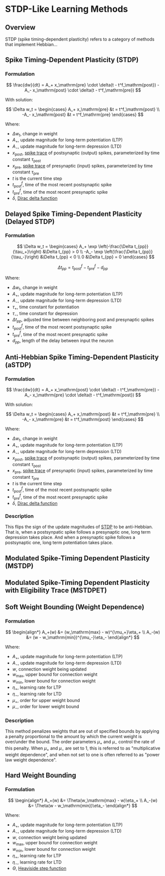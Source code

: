 # STDP-Like Learning Methods

## Overview
STDP (spike timing-dependent plasticity) refers to a category of methods that implement Hebbian...

## Spike Timing-Dependent Plasticity (STDP)
### Formulation
$$
\frac{dw}{dt} = A_+ x_\mathrm{pre} \cdot \delta(t - t^f_\mathrm{post}) - A_- x_\mathrm{post} \cdot \delta(t - t^f_\mathrm{pre})
$$

With solution:

$$
\Delta w_t =
\begin{cases}
    A_+ x_\mathrm{pre} &t = t^f_\mathrm{post} \\
    -A_- x_\mathrm{post} &t = t^f_\mathrm{pre}
\end{cases}
$$

Where:
- $\Delta w_t$, change in weight
- $A_+$, update magnitude for long-term potentiation (LTP)
- $A_-$, update magnitude for long-term depression (LTD)
- $x_\mathrm{post}$, [spike trace](<guide/mathematics:trace>) of postsynaptic (output) spikes, parameterized by time constant $\tau_\mathrm{post}$
- $x_\mathrm{pre}$, [spike trace](<guide/mathematics:trace>) of presynaptic (input) spikes, parameterized by time constant $\tau_\mathrm{pre}$
- $t$ is the current time step
- $t^f_\mathrm{post}$, time of the most recent postsynaptic spike
- $t^f_\mathrm{pre}$, time of the most recent presynaptic spike
- $\delta$, [Dirac delta function](<guide/mathematics:Dirac Delta Function>)

## Delayed Spike Timing-Dependent Plasticity (Delayed STDP)
### Formulation
$$
\Delta w_t =
\begin{cases}
    A_+ \exp \left(-\frac{\Delta t_{pp}}{\tau_+}\right) &\Delta t_{pp} > 0 \\
    -A_- \exp \left(\frac{\Delta t_{pp}}{\tau_-}\right) &\Delta t_{pp} < 0 \\
    0 &\Delta t_{pp} = 0
\end{cases}
$$

$$
\Delta t_{pp} = t^f_\mathrm{post} - t^f_\mathrm{pre} - d_{pp}
$$

Where:
- $\Delta w_t$, change in weight
- $A_+$, update magnitude for long-term potentiation (LTP)
- $A_-$, update magnitude for long-term depression (LTD)
- $\tau_+$, time constant for potentiation
- $\tau_-$, time constant for depression
- $\Delta t_{pp}$, adjusted time between neighboring post and presynaptic spikes
- $t^f_\mathrm{post}$, time of the most recent postsynaptic spike
- $t^f_\mathrm{pre}$, time of the most recent presynaptic spike
- $d_{pp}$, length of the delay between input the neuron

## Anti-Hebbian Spike Timing-Dependent Plasticity (aSTDP)
### Formulation
$$
\frac{dw}{dt} = A_+ x_\mathrm{post} \cdot \delta(t - t^f_\mathrm{pre}) - A_- x_\mathrm{pre} \cdot \delta(t - t^f_\mathrm{post})
$$

With solution:

$$
\Delta w_t =
\begin{cases}
    A_+ x_\mathrm{post} &t = t^f_\mathrm{pre} \\
    -A_- x_\mathrm{pre} &t = t^f_\mathrm{post}
\end{cases}
$$

Where:
- $\Delta w_t$, change in weight
- $A_+$, update magnitude for long-term potentiation (LTP)
- $A_-$, update magnitude for long-term depression (LTD)
- $x_\mathrm{post}$, [spike trace](<guide/mathematics:trace>) of postsynaptic (output) spikes, parameterized by time constant $\tau_\mathrm{post}$
- $x_\mathrm{pre}$, [spike trace](<guide/mathematics:trace>) of presynaptic (input) spikes, parameterized by time constant $\tau_\mathrm{pre}$
- $t$ is the current time step
- $t^f_\mathrm{post}$, time of the most recent postsynaptic spike
- $t^f_\mathrm{pre}$, time of the most recent presynaptic spike
- $\delta$, [Dirac delta function](<guide/mathematics:Dirac Delta Function>)

### Description
This flips the sign of the update magnitudes of [STDP](#spike-timing-dependent-plasticity-stdp) to be anti-Hebbian. That is, when a postsynpatic spike follows a presynaptic one, long term depression takes place. And when a presynaptic spike follows a postsynaptic one, long term potentiation takes place.

## Modulated Spike-Timing Dependent Plasticity (MSTDP)

## Modulated Spike-Timing Dependent Plasticity with Eligibility Trace (MSTDPET)

## Soft Weight Bounding (Weight Dependence)
### Formulation
$$
\begin{align*}
    A_+(w) &= (w_\mathrm{max} - w)^{\mu_+}\eta_+ \\
    A_-(w) &= (w - w_\mathrm{min})^{\mu_-}\eta_-
\end{align*}
$$

Where:
- $A_+$, update magnitude for long-term potentiation (LTP)
- $A_-$, update magnitude for long-term depression (LTD)
- $w$, connection weight being updated
- $w_\mathrm{max}$, upper bound for connection weight
- $w_\mathrm{min}$, lower bound for connection weight
- $\eta_+$, learning rate for LTP
- $\eta_-$, learning rate for LTD
- $\mu_+$, order for upper weight bound
- $\mu_-$, order for lower weight bound

### Description
This method penalizes weights that are out of specified bounds by applying a penalty proportional to the amount by which the current weight is over/under the bound. The order parameters $\mu_+$ and $\mu_-$ control the rate of this penalty. When $\mu_+$ and $\mu_-$ are set to $1$, this is referred to as "multiplicative weight dependence", and when not set to one is often referred to as "power law weight dependence".

## Hard Weight Bounding
### Formulation
$$
\begin{align*}
    A_+(w) &= \Theta(w_\mathrm{max} - w)\eta_+ \\
    A_-(w) &= \Theta(w - w_\mathrm{min})\eta_-
\end{align*}
$$

Where:
- $A_+$, update magnitude for long-term potentiation (LTP)
- $A_-$, update magnitude for long-term depression (LTD)
- $w$, connection weight being updated
- $w_\mathrm{max}$, upper bound for connection weight
- $w_\mathrm{min}$, lower bound for connection weight
- $\eta_+$, learning rate for LTP
- $\eta_-$, learning rate for LTD
- $\Theta$, [Heaviside step function](<guide/mathematics:Heaviside Step Function>)